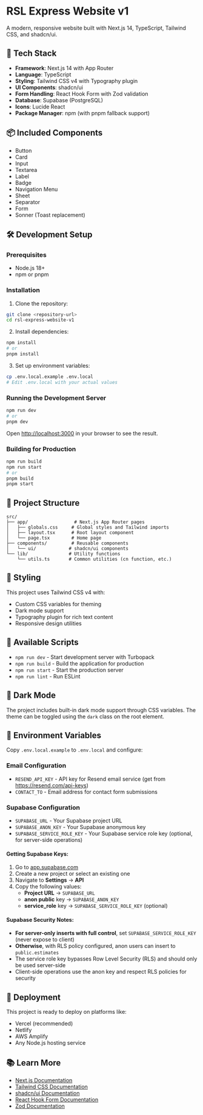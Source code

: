 # RSL Express Website v1

A modern, responsive website built with Next.js 14, TypeScript, Tailwind CSS, and shadcn/ui.

## 🚀 Tech Stack

- **Framework**: Next.js 14 with App Router
- **Language**: TypeScript
- **Styling**: Tailwind CSS v4 with Typography plugin
- **UI Components**: shadcn/ui
- **Form Handling**: React Hook Form with Zod validation
- **Database**: Supabase (PostgreSQL)
- **Icons**: Lucide React
- **Package Manager**: npm (with pnpm fallback support)

## 📦 Included Components

- Button
- Card
- Input
- Textarea
- Label
- Badge
- Navigation Menu
- Sheet
- Separator
- Form
- Sonner (Toast replacement)

## 🛠️ Development Setup

### Prerequisites

- Node.js 18+ 
- npm or pnpm

### Installation

1. Clone the repository:
```bash
git clone <repository-url>
cd rsl-express-website-v1
```

2. Install dependencies:
```bash
npm install
# or
pnpm install
```

3. Set up environment variables:
```bash
cp .env.local.example .env.local
# Edit .env.local with your actual values
```

### Running the Development Server

```bash
npm run dev
# or
pnpm dev
```

Open [http://localhost:3000](http://localhost:3000) in your browser to see the result.

### Building for Production

```bash
npm run build
npm run start
# or
pnpm build
pnpm start
```

## 📁 Project Structure

```
src/
├── app/                 # Next.js App Router pages
│   ├── globals.css     # Global styles and Tailwind imports
│   ├── layout.tsx      # Root layout component
│   └── page.tsx        # Home page
├── components/         # Reusable components
│   └── ui/            # shadcn/ui components
└── lib/               # Utility functions
    └── utils.ts       # Common utilities (cn function, etc.)
```

## 🎨 Styling

This project uses Tailwind CSS v4 with:
- Custom CSS variables for theming
- Dark mode support
- Typography plugin for rich text content
- Responsive design utilities

## 🔧 Available Scripts

- `npm run dev` - Start development server with Turbopack
- `npm run build` - Build the application for production
- `npm run start` - Start the production server
- `npm run lint` - Run ESLint

## 🌙 Dark Mode

The project includes built-in dark mode support through CSS variables. The theme can be toggled using the `dark` class on the root element.

## 📝 Environment Variables

Copy `.env.local.example` to `.env.local` and configure:

### Email Configuration
- `RESEND_API_KEY` - API key for Resend email service (get from https://resend.com/api-keys)
- `CONTACT_TO` - Email address for contact form submissions

### Supabase Configuration
- `SUPABASE_URL` - Your Supabase project URL
- `SUPABASE_ANON_KEY` - Your Supabase anonymous key
- `SUPABASE_SERVICE_ROLE_KEY` - Your Supabase service role key (optional, for server-side operations)

#### Getting Supabase Keys:
1. Go to [app.supabase.com](https://app.supabase.com)
2. Create a new project or select an existing one
3. Navigate to **Settings** → **API**
4. Copy the following values:
   - **Project URL** → `SUPABASE_URL`
   - **anon public** key → `SUPABASE_ANON_KEY`
   - **service_role** key → `SUPABASE_SERVICE_ROLE_KEY` (optional)

#### Supabase Security Notes:
- **For server-only inserts with full control**, set `SUPABASE_SERVICE_ROLE_KEY` (never expose to client)
- **Otherwise**, with RLS policy configured, anon users can insert to `public.estimates`
- The service role key bypasses Row Level Security (RLS) and should only be used server-side
- Client-side operations use the anon key and respect RLS policies for security

## 🚀 Deployment

This project is ready to deploy on platforms like:
- Vercel (recommended)
- Netlify
- AWS Amplify
- Any Node.js hosting service

## 📚 Learn More

- [Next.js Documentation](https://nextjs.org/docs)
- [Tailwind CSS Documentation](https://tailwindcss.com/docs)
- [shadcn/ui Documentation](https://ui.shadcn.com)
- [React Hook Form Documentation](https://react-hook-form.com)
- [Zod Documentation](https://zod.dev)